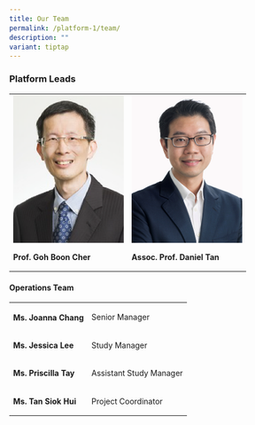 ```yaml
---
title: Our Team
permalink: /platform-1/team/
description: ""
variant: tiptap
---
```

<h3>Platform Leads</h3><table><tbody><tr><td rowspan="1" colspan="1"><div class="isomer-image-wrapper"><img style="width:200px" height="auto" width="100%" src="/images/Leaders/prof-goh-boon-cher.png"></div><p><strong>Prof. Goh Boon Cher</strong></p></td><td rowspan="1" colspan="1"><div class="isomer-image-wrapper"><img style="width:200px" height="auto" width="100%" src="/images/Leaders/daniel-tan-shao-weng.png"></div><p><strong>Assoc. Prof. Daniel Tan</strong></p></td></tr></tbody></table><h4>Operations Team</h4><table><tbody><tr><th rowspan="1" colspan="1"><p><strong>Ms. Joanna Chang</strong></p></th><td rowspan="1" colspan="1"><p>Senior Manager</p></td></tr><tr><td rowspan="1" colspan="1"><p><strong>Ms. Jessica Lee</strong></p></td><td rowspan="1" colspan="1"><p>Study Manager</p></td></tr><tr><td rowspan="1" colspan="1"><p><strong>Ms. Priscilla Tay</strong></p></td><td rowspan="1" colspan="1"><p>Assistant Study Manager</p></td></tr><tr><td rowspan="1" colspan="1"><p><strong>Ms. Tan Siok Hui</strong></p></td><td rowspan="1" colspan="1"><p>Project Coordinator</p></td></tr></tbody></table><p></p>